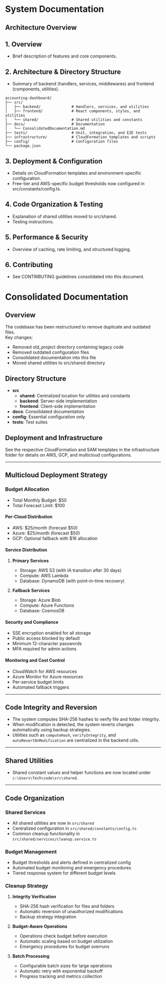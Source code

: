 # System Documentation

## Architecture Overview

## 1. Overview
- Brief description of features and core components.

## 2. Architecture & Directory Structure
- Summary of backend (handlers, services, middlewares) and frontend (components, utilities).

```text
accounting-dashboard/
├── src/
│   ├── backend/              # Handlers, services, and utilities
│   ├── frontend/             # React components, styles, and utilities
│   └── shared/               # Shared utilities and constants
├── docs/                     # Documentation
│   └── ConsolidatedDocumentation.md
├── tests/                    # Unit, integration, and E2E tests
├── infrastructure/           # CloudFormation templates and scripts
├── config/                   # Configuration files
└── package.json
```

## 3. Deployment & Configuration
- Details on CloudFormation templates and environment-specific configuration.
- Free-tier and AWS-specific budget thresholds now configured in src/constants/config.ts.

## 4. Code Organization & Testing
- Explanation of shared utilities moved to src/shared.
- Testing instructions.

## 5. Performance & Security
- Overview of caching, rate limiting, and structured logging.

## 6. Contributing
- See CONTRIBUTING guidelines consolidated into this document.

# Consolidated Documentation

## Overview
The codebase has been restructured to remove duplicate and outdated files.  
Key changes:
- Removed old_project directory containing legacy code
- Removed outdated configuration files
- Consolidated documentation into this file
- Moved shared utilities to src/shared directory

## Directory Structure
- **src**
  - **shared**: Centralized location for utilities and constants
  - **backend**: Server-side implementation
  - **frontend**: Client-side implementation
- **docs**: Consolidated documentation
- **config**: Essential configuration only
- **tests**: Test suites

## Deployment and Infrastructure
See the respective CloudFormation and SAM templates in the infrastructure folder for details on AWS, GCP, and multicloud configurations.

---

<!-- Multicloud Deployment Strategy -->
## Multicloud Deployment Strategy

### Budget Allocation
- Total Monthly Budget: $50
- Total Forecast Limit: $100

#### Per-Cloud Distribution
- AWS: $25/month (forecast $50)
- Azure: $25/month (forecast $50)
- GCP: Optional fallback with $16 allocation

#### Service Distribution
1. **Primary Services**
   - Storage: AWS S3 (with IA transition after 30 days)
   - Compute: AWS Lambda
   - Database: DynamoDB (with point-in-time recovery)

2. **Fallback Services**
   - Storage: Azure Blob
   - Compute: Azure Functions
   - Database: CosmosDB

#### Security and Compliance
- SSE encryption enabled for all storage
- Public access blocked by default
- Minimum 12-character passwords
- MFA required for admin actions

#### Monitoring and Cost Control
- CloudWatch for AWS resources
- Azure Monitor for Azure resources
- Per-service budget limits
- Automated fallback triggers

---

<!-- Code Integrity and Reversion -->
## Code Integrity and Reversion

- The system computes SHA-256 hashes to verify file and folder integrity.
- When modification is detected, the system reverts changes automatically using backup strategies.
- Utilities such as `computeHash`, `verifyIntegrity`, and `autoRevertOnModification` are centralized in the backend utils.

---

<!-- Shared Utilities -->
## Shared Utilities

- Shared constant values and helper functions are now located under `c:\Users\Tech\code\src\shared`.

---

## Code Organization

### Shared Services
- All shared utilities are now in `src/shared`
- Centralized configuration in `src/shared/constants/config.ts`
- Common cleanup functionality in `src/shared/services/cleanup.service.ts`

### Budget Management
- Budget thresholds and alerts defined in centralized config
- Automated budget monitoring and emergency procedures
- Tiered response system for different budget levels

### Cleanup Strategy
1. **Integrity Verification**
   - SHA-256 hash verification for files and folders
   - Automatic reversion of unauthorized modifications
   - Backup strategy integration

2. **Budget-Aware Operations**
   - Operations check budget before execution
   - Automatic scaling based on budget utilization
   - Emergency procedures for budget overruns

3. **Batch Processing**
   - Configurable batch sizes for large operations
   - Automatic retry with exponential backoff
   - Progress tracking and metrics collection

<!-- Additional documentation sections can be added as needed -->
